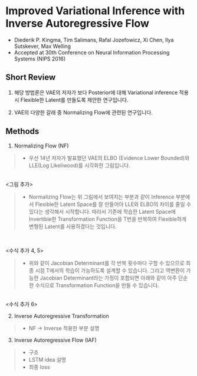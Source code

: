 # Improved Variational Inference with Inverse Autoregressive Flow

- Diederik P. Kingma, Tim Salimans, Rafal Jozefowicz, Xi Chen, Ilya Sutskever, Max Welling
- Accepted at 30th Conference on Neural Information Processing Systems (NIPS 2016)

## Short Review

1. 해당 방법론은 VAE의 저자가 보다 Posterior에 대해 Variational inference 적용 시 Flexible한 Latent를 만들도록 제안한 연구입니다.

2. VAE의 다양한 갈래 중 Normalizing Flow에 관련된 연구입니다.

## Methods

1. Normalizing Flow (NF)

> * 우선 14년 저자가 발표했던 VAE의 ELBO (Evidence Lower Bounded)와 LLE(Log Likeliwood)를 시각화한 그림입니다.

<br>
<그림 추가>
<br>

> * Normalizing Flow는 위 그림에서 보여지는 부분과 같이 Inference 부분에서 Flexible한 Latent Space를 잘 만들어야 LLE와 ELBO의 차이를 줄일 수 있다는 생각해서 시작합니다. 따라서 기존에 학습한 Latent Space에 Invertible한 Transformation Function을 T번을 반복하여 Flexible하게 변형된 Latent를 사용하겠다는 것입니다.

<br>

<수식 추가 4, 5>
> * 위와 같이 Jacobian Determinant를 각 반복 횟수마다 구할 수 있으므로 최종 시점 T에서의 학습이 가능하도록 설계할 수 있습니다. 그리고 역변환이 가능한 Jacobian Determinant라는 가정이 포함되면 아래와 같이 아주 단순한 수식으로 Transformation Function을 만들 수 있습니다.
<br>
<수식 추가 6>

2. Inverse Autoregressive Transformation
> * NF -> Inverse 적용한 부분 설명

3. Inverse Autoregressive Flow (IAF)
> * 구조
> * LSTM idea 설명
> * 최종 loss
